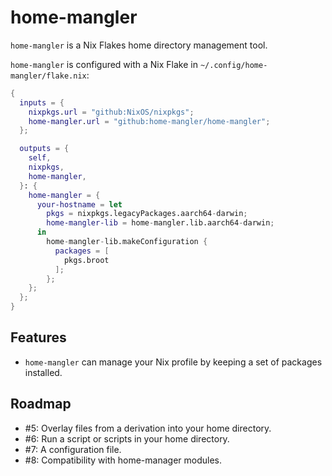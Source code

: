 # home-mangler

`home-mangler` is a Nix Flakes home directory management tool.

`home-mangler` is configured with a Nix Flake in `~/.config/home-mangler/flake.nix`:

```nix
{
  inputs = {
    nixpkgs.url = "github:NixOS/nixpkgs";
    home-mangler.url = "github:home-mangler/home-mangler";
  };

  outputs = {
    self,
    nixpkgs,
    home-mangler,
  }: {
    home-mangler = {
      your-hostname = let
        pkgs = nixpkgs.legacyPackages.aarch64-darwin;
        home-mangler-lib = home-mangler.lib.aarch64-darwin;
      in
        home-mangler-lib.makeConfiguration {
          packages = [
            pkgs.broot
          ];
        };
    };
  };
}
```

## Features

- `home-mangler` can manage your Nix profile by keeping a set of packages
  installed.


## Roadmap

- #5: Overlay files from a derivation into your home directory.
- #6: Run a script or scripts in your home directory.
- #7: A configuration file.
- #8: Compatibility with home-manager modules.
